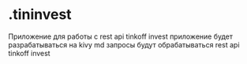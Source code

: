 # .tininvest
Приложение для работы с rest api tinkoff invest
приложение будет разрабатываться на kivy md
запросы будут обрабатываться rest api tinkoff invest
